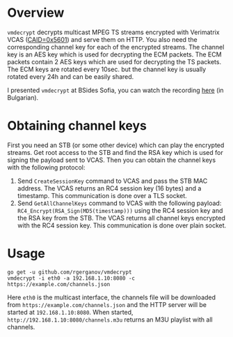 # Overview

`vmdecrypt` decrypts multicast MPEG TS streams encrypted with Verimatrix VCAS ([CAID=0x5601](https://en.wikipedia.org/wiki/Conditional_access#Digital_systems)) and serve them on HTTP. You also need the corresponding channel key for each of the encrypted streams. The channel key is an AES key which is used for decrypting the ECM packets. The ECM packets contain 2 AES keys which are used for decrypting the TS packets. The ECM keys are rotated every 10sec. but the channel key is usually rotated every 24h and can be easily shared.

I presented `vmdecrypt` at BSides Sofia, you can watch the recording [here](https://www.youtube.com/watch?v=7JTUQgBlSSU) (in Bulgarian).

# Obtaining channel keys

First you need an STB (or some other device) which can play the encrypted streams. Get root access to the STB and find the RSA key which is used for signing the payload sent to VCAS. Then you can obtain the channel keys with the following protocol:

1. Send `CreateSessionKey` command to VCAS and pass the STB MAC address. The VCAS returns an RC4 session key (16 bytes) and a timestamp. This communication is done over a TLS socket.
2. Send `GetAllChannelKeys` command to VCAS with the following payload: `RC4_Encrypt(RSA_Sign(MD5(timestamp)))` using the RC4 session key and the RSA key from the STB. The VCAS returns all channel keys encrypted with the RC4 session key. This communication is done over plain socket.

# Usage
```
go get -u github.com/rgerganov/vmdecrypt
vmdecrypt -i eth0 -a 192.168.1.10:8080 -c https://example.com/channels.json
```

Here `eth0` is the multicast interface, the channels file will be downloaded from `https://example.com/channels.json` and the HTTP server will be started at `192.168.1.10:8080`.
When started, `http://192.168.1.10:8080/channels.m3u` returns an M3U playlist with all channels.
